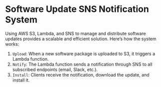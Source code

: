 # Software Update SNS Notification System

Using AWS S3, Lambda, and SNS to manage and distribute software updates provides a scalable and efficient solution. Here’s how the system works:

1. `Upload`: When a new software package is uploaded to S3, it triggers a Lambda function.
2. `Notify`: The Lambda function sends a notification through SNS to all subscribed endpoints (email, Slack, etc.).
3. `Install`: Clients receive the notification, download the update, and install it.
